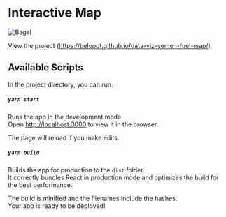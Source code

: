 # Interactive Map

![Bagel](https://github.com/belopot/data-viz-yemen-fuel-map/blob/master/assets/screenshots/deckgl.JPG)


View the project
(https://belopot.github.io/data-viz-yemen-fuel-map/)
 

## Available Scripts

In the project directory, you can run:

##### `yarn start`

Runs the app in the development mode.<br/>
Open [http://localhost:3000](http://localhost:3000) to view it in the browser.

The page will reload if you make edits.<br/>


##### `yarn build`

Builds the app for production to the `dist` folder.<br/>
It correctly bundles React in production mode and optimizes the build for the best performance.

The build is minified and the filenames include the hashes.<br/>
Your app is ready to be deployed!